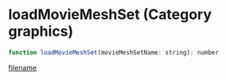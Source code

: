 # loadMovieMeshSet (Category graphics)

```js
function loadMovieMeshSet(movieMeshSetName: string): number
```

[filename](loadMovieMeshSet_m.md ':include')